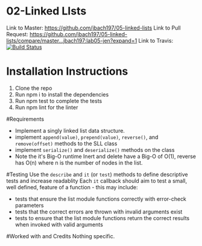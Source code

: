 # 02-Linked LIsts

Link to Master: https://github.com/jbach197/05-linked-lists
Link to Pull Request: https://github.com/jbach197/05-linked-lists/compare/master...jbach197:lab05-jen?expand=1
Link to Travis: [![Build Status](https://travis-ci.com/jbach197/05-linked-lists.svg?branch=lab05-jen)](https://travis-ci.com/jbach197/05-linked-lists)

# Installation Instructions
1) Clone the repo
2) Run npm i to install the dependencies
3) Run npm test to complete the tests
4) Run npm lint for the linter

#Requirements
* Implement a singly linked list data structure.
* implement `append(value)`, `prepend(value)`, `reverse()`, and `remove(offset)` methods to the SLL class
* implement `serialize()` and `deserialize()` methods on the class
* Note the it's Big-O runtime
Inert and delete have a Big-O of O(1), reverse has O(n) where n is the number of nodes in the list.

#Testing
Use the `describe` and `it` (or `test`) methods to define descriptive tests and increase readablity
Each `it` callback should aim to test a small, well defined, feature of a function - this may include:
  * tests that ensure the list module functions correctly with error-check parameters
  * tests that the correct errors are thrown with invalid arguments exist
  * tests to ensure that the list module functions return the correct results when invoked with valid arguments


#Worked with and Credits
Nothing specific.


